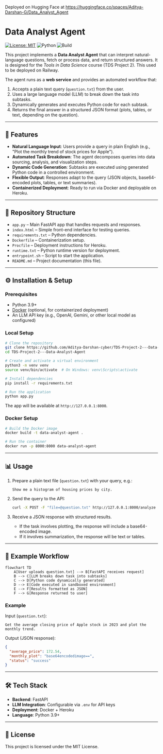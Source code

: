 Deployed on Hugging Face at https://huggingface.co/spaces/Aditya-Darshan-G/Data_Analyst_Agent

# Data Analyst Agent

[![License: MIT](https://img.shields.io/badge/License-MIT-green.svg)](LICENSE)
![Python](https://img.shields.io/badge/python-3.9%2B-blue)
![Build](https://img.shields.io/badge/build-passing-brightgreen)

This project implements a **Data Analyst Agent** that can interpret natural-language questions, fetch or process data, and return structured answers. It is designed for the *Tools in Data Science* course (TDS Project 2). This used to be deployed on Railway.

The agent runs as a **web service** and provides an automated workflow that:
1. Accepts a plain text query (`question.txt`) from the user.
2. Uses a large language model (LLM) to break down the task into subtasks.
3. Dynamically generates and executes Python code for each subtask.
4. Returns the final answer in a structured JSON format (plots, tables, or text, depending on the question).

---

## 🚀 Features
- **Natural Language Input**: Users provide a query in plain English (e.g., "Plot the monthly trend of stock prices for Apple").
- **Automated Task Breakdown**: The agent decomposes queries into data sourcing, analysis, and visualization steps.
- **Dynamic Code Generation**: Subtasks are executed using generated Python code in a controlled environment.
- **Flexible Output**: Responses adapt to the query (JSON objects, base64-encoded plots, tables, or text summaries).
- **Containerized Deployment**: Ready to run via Docker and deployable on Heroku.

---

## 📂 Repository Structure
- `app.py` – Main FastAPI app that handles requests and responses.
- `index.html` – Simple front-end interface for testing queries.
- `requirements.txt` – Python dependencies.
- `Dockerfile` – Containerization setup.
- `Procfile` – Deployment instructions for Heroku.
- `runtime.txt` – Python runtime version for deployment.
- `entrypoint.sh` – Script to start the application.
- `README.md` – Project documentation (this file).

---

## ⚙️ Installation & Setup

### Prerequisites
- Python 3.9+
- [Docker](https://www.docker.com/) (optional, for containerized deployment)
- An LLM API key (e.g., OpenAI, Gemini, or other local model as configured)

### Local Setup
```bash
# Clone the repository
git clone https://github.com/Aditya-Darshan-cyber/TDS-Project-2---Data-Analyst-Agent.git
cd TDS-Project-2---Data-Analyst-Agent

# Create and activate a virtual environment
python3 -m venv venv
source venv/bin/activate  # On Windows: venv\Scripts\activate

# Install dependencies
pip install -r requirements.txt

# Run the application
python app.py
```

The app will be available at `http://127.0.0.1:8000`.

### Docker Setup

```bash
# Build the Docker image
docker build -t data-analyst-agent .

# Run the container
docker run -p 8000:8000 data-analyst-agent
```

---

## 📊 Usage

1. Prepare a plain text file (`question.txt`) with your query, e.g.:

   ```
   Show me a histogram of housing prices by city.
   ```

2. Send the query to the API:

   ```bash
   curl -X POST -F "file=@question.txt" http://127.0.0.1:8000/analyze
   ```

3. Receive a JSON response with structured results.

   * If the task involves plotting, the response will include a base64-encoded image.
   * If it involves summarization, the response will be text or tables.

---

## 📌 Example Workflow

```mermaid
flowchart TD
    A[User uploads question.txt] --> B[FastAPI receives request]
    B --> C[LLM breaks down task into subtasks]
    C --> D[Python code dynamically generated]
    D --> E[Code executed in sandboxed environment]
    E --> F[Results formatted as JSON]
    F --> G[Response returned to user]
```

### Example

Input (`question.txt`):

```
Get the average closing price of Apple stock in 2023 and plot the monthly trend.
```

Output (JSON response):

```json
{
  "average_price": 172.54,
  "monthly_plot": "base64encodedimage==",
  "status": "success"
}
```

---

## 🛠️ Tech Stack

* **Backend**: FastAPI
* **LLM Integration**: Configurable via `.env` for API keys
* **Deployment**: Docker + Heroku
* **Language**: Python 3.9+

---

## 📜 License

This project is licensed under the MIT License.
